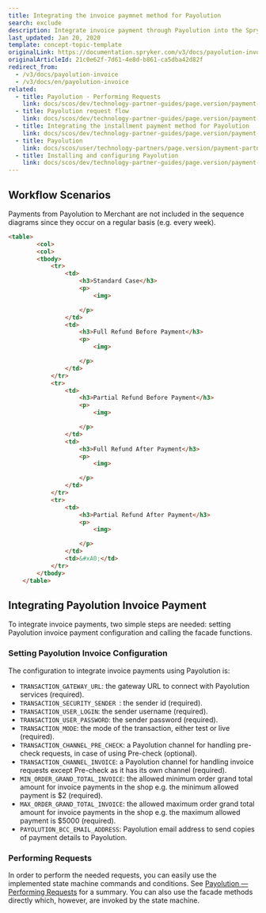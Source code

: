 ```yaml
---
title: Integrating the invoice paymnet method for Payolution
search: exclude
description: Integrate invoice payment through Payolution into the Spryker-based shop.
last_updated: Jan 20, 2020
template: concept-topic-template
originalLink: https://documentation.spryker.com/v3/docs/payolution-invoice
originalArticleId: 21c0e62f-7d61-4e8d-b861-ca5dba42d82f
redirect_from:
  - /v3/docs/payolution-invoice
  - /v3/docs/en/payolution-invoice
related:
  - title: Payolution - Performing Requests
    link: docs/scos/dev/technology-partner-guides/page.version/payment-partners/payolution/payolution-performing-requests.html
  - title: Payolution request flow
    link: docs/scos/dev/technology-partner-guides/page.version/payment-partners/payolution/payolution-request-flow.html
  - title: Integrating the installment payment method for Payolution
    link: docs/scos/dev/technology-partner-guides/page.version/payment-partners/payolution/integrating-the-installment-payment-method-for-payolution.html
  - title: Payolution
    link: docs/scos/user/technology-partners/page.version/payment-partners/payolution.html
  - title: Installing and configuring Payolution
    link: docs/scos/dev/technology-partner-guides/page.version/payment-partners/payolution/installing-and-configuring-payolution.html
---
```


## Workflow Scenarios

Payments from Payolution to Merchant are not included in the sequence diagrams since they occur on a regular basis (e.g. every week).
```html
<table>
        <col>
        <col>
        <tbody>
            <tr>
                <td>
                    <h3>Standard Case</h3>
                    <p>
                        <img>

                    </p>
                </td>
                <td>
                    <h3>Full Refund Before Payment</h3>
                    <p>
                        <img>

                    </p>
                </td>
            </tr>
            <tr>
                <td>
                    <h3>Partial Refund Before Payment</h3>
                    <p>
                        <img>

                    </p>
                </td>
                <td>
                    <h3>Full Refund After Payment</h3>
                    <p>
                        <img>

                    </p>
                </td>
            </tr>
            <tr>
                <td>
                    <h3>Partial Refund After Payment</h3>
                    <p>
                        <img>

                    </p>
                </td>
                <td>&#xA0;</td>
            </tr>
        </tbody>
    </table>
```
## Integrating Payolution Invoice Payment
To integrate invoice payments, two simple steps are needed: setting Payolution invoice payment configuration and calling the facade functions.

### Setting Payolution Invoice Configuration
The configuration to integrate invoice payments using Payolution is:

* `TRANSACTION_GATEWAY_URL`: the gateway URL to connect with Payolution services (required).
* `TRANSACTION_SECURITY_SENDER `: the sender id (required).
* `TRANSACTION_USER_LOGIN`: the sender username (required).
* `TRANSACTION_USER_PASSWORD`: the sender password (required).
* `TRANSACTION_MODE`: the mode of the transaction, either test or live (required).
* `TRANSACTION_CHANNEL_PRE_CHECK`: a Payolution channel for handling pre-check requests, in case of using Pre-check (optional).
* `TRANSACTION_CHANNEL_INVOICE`: a Payolution channel for handling invoice requests except Pre-check as it has its own channel (required).
* `MIN_ORDER_GRAND_TOTAL_INVOICE`: the allowed minimum order grand total amount for invoice payments in the shop e.g. the minimum allowed payment is $2 (required).
* `MAX_ORDER_GRAND_TOTAL_INVOICE`: the allowed maximum order grand total amount for invoice payments in the shop e.g. the maximum allowed payment is $5000 (required).
* `PAYOLUTION_BCC_EMAIL_ADDRESS`: Payolution email address to send copies of payment details to Payolution.

### Performing Requests
In order to perform the needed requests, you can easily use the implemented state machine commands and conditions. See [Payolution — Performing Requests](/docs/scos/user/technology-partners/201907.0/payment-partners/payolution/payolution-performing-requests.html) for a summary. You can also use the facade methods directly which, however, are invoked by the state machine.

